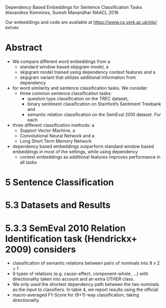 Dependency Based Embeddings for Sentence Classification Tasks 
Alexandros Komninos, Suresh Manandhar
NAACL 2016

Our embeddings and code are available at https://www.cs.york.ac.uk/nlp/ extvec

# Abstract

* We compare different word embeddings from a 
  * standard window based skipgram model, a 
  * skipgram model trained using dependency context features and a 
  * skipgram variant that utilizes additional information from dependency
* for word similarity and sentence classification tasks. We consider 
  * three common sentence classification tasks: 
    * question type classification on the TREC dataset, 
    * binary sentiment classification on Stanford’s Sentiment Treebank and 
    * semantic relation classification on the SemEval 2010 dataset.  For each
* three different classification methods: a 
  * Support Vector Machine, a 
  * Convolutional Neural Network and a 
  * Long Short Term Memory Network
* dependency based embeddings outperform standard window based embeddings in
  most of the settings, while using dependency 
  * context embeddings as additional features improves performance in all tasks

# 5 Sentence Classification

# 5.3 Datasets and Results

# 5.3.3 SemEval 2010 Relation Identification task (Hendrickx+ 2009) considers

* classification of semantic relations between pairs of nominals into 9 x 2 + 1
* 9 types of relations (e.g.  cause-effect, component-whole, ...) with
  directionality taken into account and an extra OTHER class.  
* We only used the shortest dependency path between the two nominals as the
  input to classifiers.  In table 4, we report results using the official
* macro-averaged F1-Score for (9+1)-way classification, taking directionality
